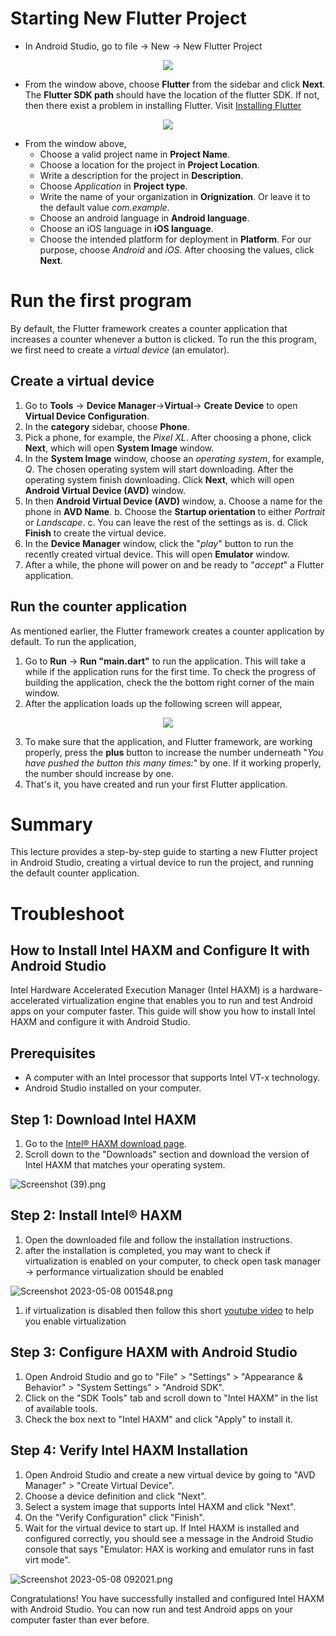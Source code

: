 ﻿# Starting New Flutter Project

 - In Android Studio, go to file -> New -> New Flutter Project
 <p align= "center">
 <img src = "https://github.com/altherwy/IS4904/blob/main/pics/New_Project_Dialog.jpg?raw=true"/>
 
- From the window above, choose **Flutter** from the sidebar and click **Next**. The **Flutter SDK path** should have the location of the flutter SDK. If not, then there exist a problem in installing Flutter. Visit [Installing Flutter](https://docs.flutter.dev/get-started/install)
 <p align= "center">
 <img src = "https://github.com/altherwy/IS4904/blob/main/pics/Project_Name_Dialog.jpg?raw=true"/>

- From the window above,
	- Choose a valid project name in **Project Name**. 
	- Choose a location for the project in **Project Location**.
	- Write a description for the project in **Description**.
	- Choose *Application* in **Project type**.
	- Write the name of your organization in **Orignization**. Or leave it to the default value *com.example*.
	- Choose an android language in **Android language**.
	- Choose an iOS language in **iOS language**.
	- Choose the intended platform for deployment in **Platform**. For our purpose, choose *Android* and *iOS*.
	After choosing the values, click **Next**.

# Run the first program

By default, the Flutter framework creates a counter application that increases a counter whenever a button is clicked. To run the this program, we first need to create a *virtual device* (an emulator).
## Create a virtual device

 1. Go to **Tools** -> **Device Manager**->**Virtual**-> **Create Device** to open **Virtual Device Configuration**.
 2.  In the **category** sidebar, choose **Phone**.
 3. Pick a phone, for example, the *Pixel XL*. After choosing a phone, click **Next**, which will open **System Image** window.
 4. In the **System Image** window, choose an *operating system*, for example, *Q*. The chosen operating system will start downloading. After the operating system finish downloading. Click **Next**, which will open **Android Virtual Device (AVD)** window. 
 5. In then **Android Virtual Device (AVD)** window,
	 a. Choose a name for the phone in **AVD Name**.
	 b. Choose the **Startup orientation** to either *Portrait* or *Landscape*.
	 c. You can leave the rest of the settings as is. 
	 d. Click **Finish** to create the virtual device.
 6. In the **Device Manager** window, click the "*play*" button to run the recently created virtual device. This will open **Emulator** window. 
 7. After a while, the phone will power on and be ready to "*accept*" a Flutter application. 

## Run the counter application
As mentioned earlier, the Flutter framework creates a counter application by default. To run the application,

 1. Go to **Run** -> **Run "main.dart"** to run the application. This will take a while if the application runs for the first time. To check the progress of building the application, check the the bottom right corner of the main window.
 2. After the application loads up the following screen will appear,

<p align = "center">
<img src = "https://github.com/altherwy/IS4904/blob/main/pics/Flutter_Demo_Home_Page.jpg?raw=true"/>

3. To make sure that the application, and Flutter framework, are working properly, press the **plus** button to increase the number underneath "*You have pushed the button this many times:*" by one. If it working properly, the number should increase by one.
4. That's it, you have created and run your first Flutter application.

# Summary
This lecture provides a step-by-step guide to starting a new Flutter project in Android Studio, creating a virtual device to run the project, and running the default counter application.
	
# Troubleshoot

## How to Install Intel HAXM and Configure It with Android Studio

Intel Hardware Accelerated Execution Manager (Intel HAXM) is a hardware-accelerated virtualization engine that enables you to run and test Android apps on your computer faster. This guide will show you how to install Intel HAXM and configure it with Android Studio.

## Prerequisites

- A computer with an Intel processor that supports Intel VT-x technology.
- Android Studio installed on your computer.

## Step 1: Download Intel HAXM

1. Go to the [Intel® HAXM download page](https://github.com/intel/haxm/releases).
2. Scroll down to the "Downloads" section and download the version of Intel HAXM that matches your operating system.

![Screenshot (39).png](How%20to%20Install%20Intel%20HAXM%20and%20Configure%20It%20with%20An%20916b39248ec24252a559e9d6c694470d/Screenshot_(39).png?raw=true)

## Step 2: Install Intel® HAXM

1. Open the downloaded file and follow the installation instructions.
2. after the installation is completed, you may want to check if virtualization  is enabled on your computer, to check open task manager → performance virtualization should be enabled

![Screenshot 2023-05-08 001548.png](How%20to%20Install%20Intel%20HAXM%20and%20Configure%20It%20with%20An%20916b39248ec24252a559e9d6c694470d/Screenshot_2023-05-08_001548.png?raw=true)

1. if virtualization is disabled then follow this short [youtube video](https://youtu.be/MFuxInYlpN8) to help you enable virtualization  

## Step 3: Configure HAXM with Android Studio

1. Open Android Studio and go to "File" > "Settings" > "Appearance & Behavior" > "System Settings" > "Android SDK".
2. Click on the "SDK Tools" tab and scroll down to "Intel HAXM" in the list of available tools.
3. Check the box next to "Intel HAXM" and click "Apply" to install it.

<script src="https://gist.github.com/FaisalTurki01/b2a005312d6369b40db59d8ca7cc6199.js"></script>

## Step 4: Verify Intel HAXM Installation

1. Open Android Studio and create a new virtual device by going to "AVD Manager" > "Create Virtual Device".
2. Choose a device definition and click "Next".
3. Select a system image that supports Intel HAXM and click "Next".
4. On the "Verify Configuration"  click "Finish".
5. Wait for the virtual device to start up. If Intel HAXM is installed and configured correctly, you should see a message in the Android Studio console that says "Emulator: HAX is working and emulator runs in fast virt mode".

![Screenshot 2023-05-08 092021.png](How%20to%20Install%20Intel%20HAXM%20and%20Configure%20It%20with%20An%20916b39248ec24252a559e9d6c694470d/Screenshot_2023-05-08_092021.png?raw=true)

Congratulations! You have successfully installed and configured Intel HAXM with Android Studio. You can now run and test Android apps on your computer faster than ever before.	
